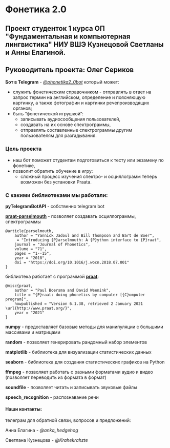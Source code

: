 # Фонетика 2.0
## Проект студенток 1 курса ОП "Фундаментальная и компьютерная лингвистика" НИУ ВШЭ Кузнецовой Светланы и Анны Елагиной.
## Руководитель проекта: Олег Сериков

**Бот в Telegram** - *[@phonetika2_0bot](https://t.me/phonetika2_0bot)* который может:
+ служить фонетическим справочником - отправлять в ответ на запрос термин на английском, определение и поясняющую картинку, а также фотографии и картинки речепроизводящих органов;
+ быть “фонетической игрушкой”:
    + записывать аудиосообщения пользователей,
    + создавать на их основе спектрограммы,
    + отправлять составленные спектрограммы другим пользователям для разгадывания.

### Цель проекта
+ наш бот поможет студентам подготовиться к тесту или экзамену по фонетике,
+ позволит обратить обучение в игру:
    + сложный процесс изучения спектро- и осциллограмм теперь возможен без установки Praata.

### С какими библиотеками мы работали:

**pyTelegramBotAPI**  - собственно telegram bot

**[praat-parselmouth](https://parselmouth.readthedocs.io/en/stable/)** - позволяет создавать осциллограммы, спектрограммы
```
@article{parselmouth,
    author = "Yannick Jadoul and Bill Thompson and Bart de Boer",
     = "Introducing {P}arselmouth: A {P}ython interface to {P}raat",
    journal = "Journal of Phonetics",
    volume = "71",
    pages = "1--15",
    year = "2018",
    doi = "https://doi.org/10.1016/j.wocn.2018.07.001"
}
```
библиотека работает с программой **[praat](https://www.fon.hum.uva.nl/praat/)**:
```
@misc{praat,
    author = "Paul Boersma and David Weenink",
    title = "{P}raat: doing phonetics by computer [{C}omputer program]",
    howpublished = "Version 6.1.38, retrieved 2 January 2021 \url{http://www.praat.org/}",
    year = "2021"
}
```
**numpy** - предоставляет базовые методы для манипуляции с большими массивами и матрицами

**random** - позволяет генерировать рандомный набор элементов

**matplotlib** - библиотека для визуализации статистических данных

**seaborn** - библиотека для создания статистических графиков на Python

**ffmpeg** - позволяет работать с разными форматами аудио и видео (позволяет переводить из формата в формат)

**soundfile** - позволяет читать и записывать звуковые файлы

**speech_recognition** - распознавание речи


#### Наши контакты:

телеграм для обратной связи, вопросов и предложений:

Анна Елагина - *@anka_hedgehog*

Светлана Кузнецова - *@Krahekrahzte*
